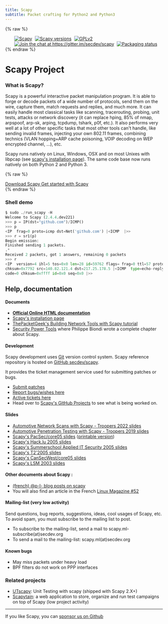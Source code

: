 ```yaml
---
title: Scapy
subtitle: Packet crafting for Python2 and Python3
---
```


{% raw %}
<ul style="display:flex; list-style:none; display: table; margin: 0 auto;">
    <!-- We rely on different services to provide the .svg dynamically -->
    <li style="display: inline; margin-left: 5px;">
        <a href="https://pypi.python.org/pypi/scapy/"><img src="https://img.shields.io/pypi/v/scapy.svg" alt="Scapy" /></a>
    </li>
    <li style="display: inline; margin-left: 5px;">
        <a href="https://pypi.python.org/pypi/scapy/"><img src="https://img.shields.io/pypi/pyversions/scapy.svg" alt="Scapy versions" /></a>
    </li>
    <li style="display: inline; margin-left: 5px;">
        <a href="https://github.com/secdev/scapy/blob/master/LICENSE"><img src="https://img.shields.io/badge/License-GPL%20v2-blue.svg" alt="GPLv2" /></a>
    </li>
    <li style="display: inline; margin-left: 5px;">
        <a href="https://gitter.im/secdev/scapy?utm_source=badge&utm_medium=badge&utm_campaign=pr-badge&utm_content=badge"><img src="https://badges.gitter.im/secdev/scapy.svg" alt="Join the chat at https://gitter.im/secdev/scapy" /></a>
    </li>
    <li style="display: inline; margin-left: 5px;">
        <a href="https://repology.org/metapackage/scapy/versions"><img src="https://repology.org/badge/tiny-repos/scapy.svg" alt="Packaging status" /></a>
    </li>
</ul>
{% endraw %}

Scapy Project
=============

### What is Scapy?

Scapy is a powerful interactive packet manipulation program. It is able to
forge or decode packets of a wide number of protocols, send them on the wire,
capture them, match requests and replies, and much more. It can easily handle
most classical tasks like scanning, tracerouting, probing, unit tests, attacks
or network discovery (it can replace hping, 85% of nmap, arpspoof, arp-sk,
arping, tcpdump, tshark, p0f, etc.). It also performs very well at a lot of
other specific tasks that most other tools can't handle, like sending invalid
frames, injecting your own 802.11 frames, combining technics (VLAN hopping+ARP
cache poisoning, VOIP decoding on WEP encrypted channel, ...), etc.

Scapy runs natively on Linux, Windows, OSX and on most Unixes with libpcap (see [scapy's installation page](http://scapy.readthedocs.io/en/latest/installation.html)).
The same code base now runs natively on both Python 2 and Python 3.

{% raw %}
<div class="d-flex justify-content-center">
    <a href="./download" class="btn btn-primary btn-lg mr-2">
        Download Scapy
    </a>
    <a href="https://scapy.readthedocs.io/en/latest/introduction.html" class="btn btn-primary btn-lg">
        Get started with Scapy
    </a>
</div>
{% endraw %}

### Shell demo

```python
$ sudo ./run_scapy -H
Welcome to Scapy (2.4.4.dev221)
>>> p = IP(dst="github.com")/ICMP()
>>> p
<IP  frag=0 proto=icmp dst=Net('github.com') |<ICMP  |>>
>>> r = sr1(p)
Begin emission:
Finished sending 1 packets.
.*
Received 2 packets, got 1 answers, remaining 0 packets
>>> r
<IP  version=4 ihl=5 tos=0x0 len=28 id=59762 flags= frag=0 ttl=57 proto=icmp
chksum=0x7792 src=140.82.121.4 dst=217.25.178.5 |<ICMP  type=echo-reply
code=0 chksum=0xffff id=0x0 seq=0x0 |>>
```


## Help, documentation


#### Documents

*   [**Official Online HTML documentation**](http://scapy.readthedocs.io/)
*   [Scapy's installation page](http://scapy.readthedocs.io/en/latest/installation.html)
*   [ThePacketGeek's Building Network Tools with Scapy tutorial](https://thepacketgeek.com/series/building-network-tools-with-scapy/)
*   [Security Power Tools](http://www.oreilly.com/catalog/9780596009632/) where Philippe Biondi wrote a complete chapter about Scapy.

#### Development

Scapy development uses [Git](https://git-scm.com/) version control system. Scapy reference repository is hosted on [GitHub secdev/scapy](https://github.com/secdev/scapy/).

It provides the ticket management service used for submitting patches or bugs.

*   [Submit patches](https://github.com/secdev/scapy/pulls/new)
*   [Report bugs/wishes here](https://github.com/secdev/scapy/issues/new)
*   [Active tickets here](https://github.com/secdev/scapy/issues)
*   Head over to [Scapy's GitHub Projects](https://github.com/secdev/scapy/projects) to see what is being worked on.

#### Slides

*   [Automotive Network Scans with Scapy - Troopers 2022 slides](/conf/troopers2022/main.slides.html)
*   [Automotive Penetration Testing with Scapy - Troopers 2019 slides](/conf/troopers2019/index.html)
*   [Scapy's PacSec/core05 slides](/conf/scapy_pacsec05.pdf) ([printable version](/conf/scapy_pacsec05.handout.pdf))
*   [Scapy's Hack.lu 2005 slides](/conf/scapy_hack.lu.pdf)
*   [Scapy's Summerschool Applied IT Security 2005 slides](/conf/scapy_Aachen.pdf)
*   [Scapy's T2'2005 slides](/conf/scapy_T2.pdf)
*   [Scapy's CanSecWest/core05 slides](/conf/scapy_csw05.pdf)
*   [Scapy's LSM 2003 slides](/conf/scapy_lsm2003.pdf)

#### Other documents about Scapy :

*   [(french) @p-l- blog posts on scapy](http://pierre.droids-corp.org/blog/html/tags/scapy.html)
*   You will also find an article in the French [Linux Magazine #52](https://boutique.ed-diamond.com/numeros-deja-parus/354-misc52.html)

#### Mailing-list (very low activity)

Send questions, bug reports, suggestions, ideas, cool usages of Scapy, etc. To avoid spam, you must subscribe to the mailing list to post.

*   To subscribe to the mailing-list, send a mail to scapy.ml-subscribe(at)secdev.org
*   To send a mail to the mailing-list: scapy.ml(at)secdev.org

#### Known bugs

*   May miss packets under heavy load
*   BPF filters do not work on PPP interfaces

### Related projects

*   [UTscapy](http://www.secdev.org/projects/UTscapy/): Unit Testing with scapy (shipped with Scapy 2.X+)
*   [Scapytain](http://www.secdev.org/projects/scapytain/): a web application to store, organize and run test campaigns on top of Scapy (low project activity)

---

If you like Scapy, you can [sponsor us on Github](https://github.com/secdev/scapy#sponsor-button-repo)
